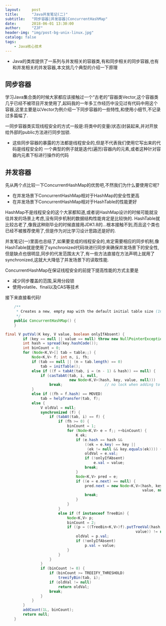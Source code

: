 ```yaml
---
layout:     post
title:      "Java并发笔记(二)"
subtitle:   "同步容器|并发容器|ConcurrentHashMap"
date:       2018-06-01 13:30:00
author:     "ZJF"
header-img: "img/post-bg-unix-linux.jpg"
catalog: false
tags:
    - Java核心技术
---
```


* Java的类库提供了一系列与并发相关的容器类,有和同步相关的同步容器,也有和并发相关的并发容器,本文挑几个典型的介绍一下原理

## 同步容器
学习Java集合类的时候大家都应该接触过一个“古老的”容器类Vector,这个容器类几乎已经不被项目开发使用了,起码我的一年多工作经历中没见过有代码中用这个容器,这里主要是以Vector为例介绍一下同步容器的一些特性,和使用小细节,不记录过多篇幅了.

一同步容器类实现线程安全的方式一般是:将类中的变量(状态)封装起来,并对开放给外部的public方法进行同步加锁.
* 这些同步容器的暴露的方法都是线程安全的,但是不代表我们使用它写出来的代码是线程安全的
一个典型的例子就是迭代(遍历)容器内的元素,或者这种针对容器内元素下标进行操作的代码


## 并发容器

先从两个点比较一下ConcurrentHashMap的优势吧,不然我们为什么要使用它呢?
* 在并发场景下ConcurrentHashMap相对于HashMap的安全性更高
* 在并发场景下ConcurrentHashMap相对于HashTable的性能更好

HashMap不是线程安全的这个大家都知道,或者说HashMap设计的时候可能就没往并发的场景上考虑,没有同步机制的数据结构性能肯定是比较快的.
HashTable就比较古老了,像我这种刚毕业的时候直接用JDK1.8的...根本接触不到,而且这个类也已经不被推荐使用了,但是作为对比学习设计思路还是好的.

并发笔记(一)里面也总结了,如果要变成的线程安全的,肯定需要相应的同步机制,像HashTable就是使用了synchronized代码块进行同步来确保并发场景下的安全性,但是缺点也很明显,同步的代发范围太大了,有一些方法直接在方法声明上就用了synchronized,这就大大降低了并发场景下的读取性能.

ConcurrentHashMap在保证线程安全的前提下提高性能的方式主要是
* 减少同步覆盖的范围,采用分段锁
* 使用volatile、final以及CAS等技术

接下来直接看代码!
```java
	/**
     * Creates a new, empty map with the default initial table size (16).
     */
    public ConcurrentHashMap() {
    }
```


```java
final V putVal(K key, V value, boolean onlyIfAbsent) {
        if (key == null || value == null) throw new NullPointerException();
        int hash = spread(key.hashCode());
        int binCount = 0;
        for (Node<K,V>[] tab = table;;) {
            Node<K,V> f; int n, i, fh;
            if (tab == null || (n = tab.length) == 0)
                tab = initTable();
            else if ((f = tabAt(tab, i = (n - 1) & hash)) == null) {
                if (casTabAt(tab, i, null,
                             new Node<K,V>(hash, key, value, null)))
                    break;                   // no lock when adding to empty bin
            }
            else if ((fh = f.hash) == MOVED)
                tab = helpTransfer(tab, f);
            else {
                V oldVal = null;
                synchronized (f) {
                    if (tabAt(tab, i) == f) {
                        if (fh >= 0) {
                            binCount = 1;
                            for (Node<K,V> e = f;; ++binCount) {
                                K ek;
                                if (e.hash == hash &&
                                    ((ek = e.key) == key ||
                                     (ek != null && key.equals(ek)))) {
                                    oldVal = e.val;
                                    if (!onlyIfAbsent)
                                        e.val = value;
                                    break;
                                }
                                Node<K,V> pred = e;
                                if ((e = e.next) == null) {
                                    pred.next = new Node<K,V>(hash, key,
                                                              value, null);
                                    break;
                                }
                            }
                        }
                        else if (f instanceof TreeBin) {
                            Node<K,V> p;
                            binCount = 2;
                            if ((p = ((TreeBin<K,V>)f).putTreeVal(hash, key,
                                                           value)) != null) {
                                oldVal = p.val;
                                if (!onlyIfAbsent)
                                    p.val = value;
                            }
                        }
                    }
                }
                if (binCount != 0) {
                    if (binCount >= TREEIFY_THRESHOLD)
                        treeifyBin(tab, i);
                    if (oldVal != null)
                        return oldVal;
                    break;
                }
            }
        }
        addCount(1L, binCount);
        return null;
    }
```


















